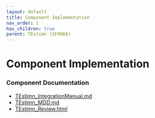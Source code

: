 ```yaml
---
layout: default
title: Component Implementation
nav_order: 1
has_children: true
parent: TEstimn (SF006A)
---
```

# Component Implementation
### Component Documentation

- [TEstimn_IntegrationManual.md](doc/TEstimn_IntegrationManual.md)
- [TEstimn_MDD.md](doc/TEstimn_MDD.md)
- [TEstimn_Review.html](doc/TEstimn_Review.html)

